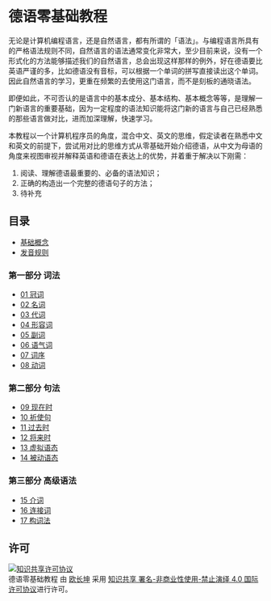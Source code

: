 # 德语零基础教程

无论是计算机编程语言，还是自然语言，都有所谓的「语法」。与编程语言所具有的严格语法规则不同，自然语言的语法通常变化非常大，至少目前来说，没有一个形式化的方法能够描述我们的自然语言，总会出现这样那样的例外，好在德语要比英语严谨的多，比如德语没有音标，可以根据一个单词的拼写直接读出这个单词。因此自然语言的学习，更重在频繁的去使用这门语言，而不是刻板的通晓语法。

即便如此，不可否认的是语言中的基本成分、基本结构、基本概念等等，是理解一门新语言的重要基础，因为一定程度的语法知识能将这门新的语言与自己已经熟悉的那些语言做对比，进而加深理解，快速学习。

本教程以一个计算机程序员的角度，混合中文、英文的思维，假定读者在熟悉中文和英文的前提下，尝试用对比的思维方式从零基础开始介绍德语，从中文为母语的角度来视图审视并解释英语和德语在表达上的优势，并着重于解决以下刚需：

1. 阅读、理解德语最重要的、必备的语法知识；
2. 正确的构造出一个完整的德语句子的方法；
3. 待补充

## 目录


- [基础概念](basis.md)
- [发音规则](pronounciation.md)

### 第一部分 词法

- [01 冠词](articles.md)
- [02 名词](nouns.md)
- [03 代词](pronouns.md)
- [04 形容词](adjectives.md)
- [05 副词](advers.md)
- [06 语气词](modal.md)
- [07 词序](order,md)
- [08 动词](verbs.md)

### 第二部分 句法

- [09 现在时](present.md)
- [10 祈使句](imperative.md)
- [11 过去时](past.md)
- [12 将来时](future.md)
- [13 虚拟语态](subjunctive.md)
- [14 被动语态](passive.md)

### 第三部分 高级语法

- [15 介词](prepositions.md)
- [16 连接词](linkers.md)
- [17 构词法](formation.md)

## 许可

<a rel="license" href="http://creativecommons.org/licenses/by-nc-nd/4.0/"><img alt="知识共享许可协议" style="border-width:0" src="https://i.creativecommons.org/l/by-nc-nd/4.0/88x31.png" /></a><br /><span xmlns:dct="http://purl.org/dc/terms/" href="http://purl.org/dc/dcmitype/Text" property="dct:title" rel="dct:type">德语零基础教程</span> 由 <a xmlns:cc="http://creativecommons.org/ns#" href="https://changkun.us/" property="cc:attributionName" rel="cc:attributionURL">欧长坤</a> 采用 <a rel="license" href="http://creativecommons.org/licenses/by-nc-nd/4.0/">知识共享 署名-非商业性使用-禁止演绎 4.0 国际 许可协议</a>进行许可。